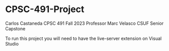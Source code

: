 # CPSC-491-Project

Carlos Castaneda
CPSC 491 Fall 2023
Professor Marc Velasco 
CSUF Senior Capstone

To run this project you will need to have the live-server extension on Visual Studio 
